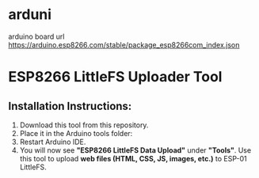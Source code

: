 # arduni
arduino board url
https://arduino.esp8266.com/stable/package_esp8266com_index.json

# ESP8266 LittleFS Uploader Tool
## Installation Instructions:
1. Download this tool from this repository.
2. Place it in the Arduino tools folder:
3. Restart Arduino IDE.
4. You will now see **"ESP8266 LittleFS Data Upload"** under **"Tools"**.
Use this tool to upload **web files (HTML, CSS, JS, images, etc.)** to ESP-01 LittleFS.
